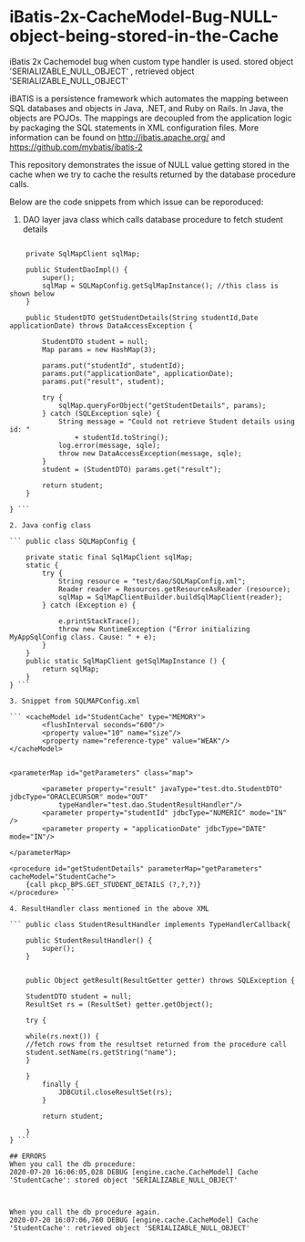 # iBatis-2x-CacheModel-Bug-NULL-object-being-stored-in-the-Cache
iBatis 2x Cachemodel bug when custom type handler is used. stored object 'SERIALIZABLE_NULL_OBJECT' , retrieved object 'SERIALIZABLE_NULL_OBJECT'

iBATIS is a persistence framework which automates the mapping between SQL databases and objects in Java, .NET, and Ruby on Rails. In Java, the objects are POJOs. The mappings are decoupled from the application logic by packaging the SQL statements in XML configuration files. More information can be found on http://ibatis.apache.org/ and https://github.com/mybatis/ibatis-2 

This repository demonstrates the issue of NULL value getting stored in the cache when we try to cache the results returned by the database procedure calls.

Below are the code snippets from which issue can be reporoduced:

1. DAO layer java class which calls database procedure to fetch student details
``` public class StudentDaoImpl {

	private SqlMapClient sqlMap;
	
	public StudentDaoImpl() {
		super();
		sqlMap = SQLMapConfig.getSqlMapInstance(); //this class is shown below
	}
	
	public StudentDTO getStudentDetails(String studentId,Date applicationDate) throws DataAccessException {

		StudentDTO student = null;
		Map params = new HashMap(3);
		
		params.put("studentId", studentId);
		params.put("applicationDate", applicationDate);
		params.put("result", student);

		try {
			sqlMap.queryForObject("getStudentDetails", params);
		} catch (SQLException sqle) {
			String message = "Could not retrieve Student details using id: "
				+ studentId.toString();
			log.error(message, sqle);
			throw new DataAccessException(message, sqle);
		}
		student = (StudentDTO) params.get("result");

		return student;
	}
	
} ```

2. Java config class

``` public class SQLMapConfig {

	private static final SqlMapClient sqlMap;
	static {
		try {
			String resource = "test/dao/SQLMapConfig.xml";
			Reader reader = Resources.getResourceAsReader (resource);
			sqlMap = SqlMapClientBuilder.buildSqlMapClient(reader);
		} catch (Exception e) {

			e.printStackTrace();
			throw new RuntimeException ("Error initializing MyAppSqlConfig class. Cause: " + e);
		}
	}
	public static SqlMapClient getSqlMapInstance () {
		return sqlMap;
	}
} ```

3. Snippet from SQLMAPConfig.xml

``` <cacheModel id="StudentCache" type="MEMORY">
		<flushInterval seconds="600"/>
		<property value="10" name="size"/>
		<property name="reference-type" value="WEAK"/>
</cacheModel>


<parameterMap id="getParameters" class="map">

		<parameter property="result" javaType="test.dto.StudentDTO" jdbcType="ORACLECURSOR" mode="OUT"
			typeHandler="test.dao.StudentResultHandler"/>
		<parameter property="studentId" jdbcType="NUMERIC" mode="IN" />
		<parameter property = "applicationDate" jdbcType="DATE" mode="IN"/>
		
</parameterMap>

<procedure id="getStudentDetails" parameterMap="getParameters" cacheModel="StudentCache">
	{call pkcp_BPS.GET_STUDENT_DETAILS (?,?,?)}
</procedure> ```

4. ResultHandler class mentioned in the above XML

``` public class StudentResultHandler implements TypeHandlerCallback{

	public StudentResultHandler() {
		super();
	}
	
	
	public Object getResult(ResultGetter getter) throws SQLException {
	
	StudentDTO student = null;
	ResultSet rs = (ResultSet) getter.getObject();
	
	try {
	
	while(rs.next()) {
	//fetch rows from the resultset returned from the procedure call
	student.setName(rs.getString("name");
	}
	
	}
		finally {
			JDBCUtil.closeResultSet(rs);
		}

		return student;
	
	}
} ```

## ERRORS
When you call the db procedure:
2020-07-20 16:06:05,028 DEBUG [engine.cache.CacheModel] Cache 'StudentCache': stored object 'SERIALIZABLE_NULL_OBJECT'



When you call the db procedure again.
2020-07-20 16:07:06,760 DEBUG [engine.cache.CacheModel] Cache 'StudentCache': retrieved object 'SERIALIZABLE_NULL_OBJECT'
